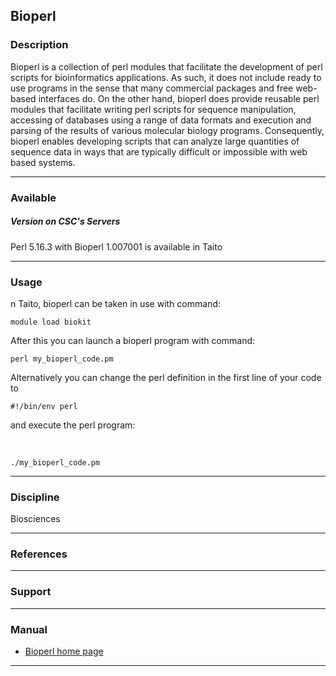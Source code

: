 ## Bioperl

### Description

Bioperl  is  a   collection  of  perl  modules   that  facilitate  the
development of perl scripts  for bioinformatics applications. As such,
it  does not  include ready  to use  programs in  the sense  that many
commercial packages  and free  web-based interfaces  do. On  the other
hand,  bioperl  does provide  reusable  perl  modules that  facilitate
writing perl scripts for sequence manipulation, accessing of databases
using a range of data formats and execution and parsing of the results
of various  molecular biology programs. Consequently,  bioperl enables
developing scripts that can analyze  large quantities of sequence data
in  ways that  are typically  difficult or  impossible with  web based
systems.

------------------------------------------------------------------------

### Available

##### Version on CSC's Servers

Perl 5.16.3 with Bioperl 1.007001 is available in Taito

------------------------------------------------------------------------

### Usage

n Taito, bioperl can be taken in use with command:

    module load biokit

After this you can launch a bioperl program with command:

    perl my_bioperl_code.pm

Alternatively you can change the perl  definition in the first line of
your code to

    #!/bin/env perl

and execute the perl program:

 

    ./my_bioperl_code.pm

------------------------------------------------------------------------

### Discipline

Biosciences  

------------------------------------------------------------------------

### References

------------------------------------------------------------------------

### Support

------------------------------------------------------------------------

### Manual

-   [Bioperl home page]

------------------------------------------------------------------------

  [Bioperl home page]: http://www.bioperl.org/
